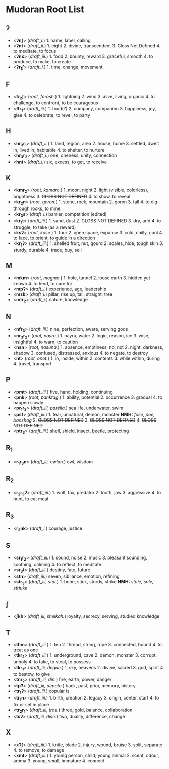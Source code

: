 # Mudoran Root List
## ʔ
+ \<**ʔnʃ**> (_draft\_i._) 1. name, label, calling
+ \<**ʔnt**> (_draft\_ii_.) 1. eight 2. divine, transcendent 3. ~~Gloss Not Defined~~ 4. to meditate, to focus
+ \<**ʔnx**> (_draft\_iii._) 1. food 2. bounty, reward 3. graceful, smooth 4. to produce, to make, to create
+ \<**ʔr${_1}$ʃ**> (_draft\_i._) 1. time, change, movement

## F
+ \<**fr${_2}$ʃ**> (_root, farosh._) 1. lightning 2. wind 3. alive, living, organic 4. to challenge, to confront, to be courageous
+ \<**ftr${_1}$**> (_draft\_iii._) 1. food(?) 2. company, companion 3. happiness, joy, glee 4. to celebrate, to revel, to party

## H
+ \<**hr${_3}$r${_1}$**> (_draft\_ii._) 1. land, region, area 2. house, home 3. settled, dwelt in, lived in, habitable 4. to shelter, to nurture
+ \<**hr${_3}$r${_2}$**> (_draft\_i._) one, oneness, unity, connection
+ \<**hnt**> (_draft\_i._) six, excess, to get, to receive

## K
+ \<**kmr${_2}$**> (_root, kamaro._) 1. moon, night 2. light (visible, colorless), brightness 3. ~~GLOSS NOT DEFINED~~ 4. to show, to reveal
+ \<**kr${_2}$n**> (_root, goron._) 1. stone, rock, mountain 2. goron 3. tall 4. to dig through rocks, to mine
+ \<**kr${_3}$s**> (_draft\_i._) barrier, competition (edited)
+ \<**kr${_1}$t**> (_draft\_iii._) 1. sand, dust 2. ~~GLOSS NOT DEFINED~~ 3. dry, arid 4. to struggle, to take (as a reward)
+ \<**ksʔ**> (_root, kose._) 1. four 2. open space, expanse 3. cold, chilly, cool 4. to face, to orient, to guide in a direction
+ \<**kr${_1}$ʔ**> (_draft\_iii._) 1. shelled fruit, nut, gourd 2. scales, hide, tough skin 3. sturdy, durable 4. trade, buy, sell

## M
+ \<**mkm**> (_root, mogma._) 1. hole, tunnel 2. loose earth 3. hidden yet known 4. to tend, to care for
+ \<**mpʔ**> (_draft\_i._) experience, age, leadership
+ \<**msk**> (_draft\_i._) pillar, rise up, tall, straight; tree
+ \<**mtr${_2}$**> (_draft\_i._) nature, knowledge

## N
+ \<**nfr${_3}$**> (_draft\_iii._) nine, perfection, aware, serving gods
+ \<**nr${_3}$r${_2}$**> (_root, nayru._) 1. nayru, water 2. logic, reason, ice 3. wise, insightful 4. to warn, to caution
+ \<**nsn**> (_root, nasuna._) 1. absence, emptiness, no, not 2. night, darkness, shadow 3. confused, distressed, anxious 4. to negate, to destroy
+ \<**nt**> (_root, onot._) 1. in, inside, within 2. contents 3. while within, during 4. travel, transport

## P
+ \<**pmt**> (_draft\_iii._) five, hand, holding, continuing
+ \<**pnk**> (_root, panktag._) 1. ability, potential 2. occurrence 3. gradual 4. to happen slowly
+ \<**pr${_1}$r${_3}$**> (_draft\_iii, parella._) sea life, underwater, swim
+ \<**psf**> (_draft\_iii._) 1. fear, unnatural, demon, monster **NMH:** _fose, poe, banshag_ 2. ~~GLOSS NOT DEFINED~~ 3. ~~GLOSS NOT DEFINED~~ 4. ~~GLOSS NOT DEFINED~~
+ \<**ptr${_3}$**> (_draft\_iii._) shell, shield, insect, beetle, protecting

## R${_1}$
+ \<**r${_1}$r${_3}$n**\> (_draft\_iii, owlan._) owl, wisdom

## R${_2}$
+ \<**r${_2}$r${_3}$ʔ**\> (_draft\_iii._) 1. wolf, fox, predator 2. tooth, jaw 3. aggressive 4. to hunt, to eat meat

## R${_3}$
+ \<**r${_3}$nk**> (_draft\_i._) courage, justice

## S
+ <**sr${_1}$r${_2}$**> (_draft\_iii._) 1. sound, noise 2. music 3. pleasant sounding, soothing, calming 4. to reflect, to meditate
+ <**sr${_3}$t**> (_draft\_iii._) destiny, fate, future
+ <**stn**> (_draft\_iii._) seven, sibilance, emotion, refining
+ <**str${_3}$**> (_draft\_iii, stal._) 1. bone, stick, sturdy, strike **NMH:** _stale, sale, striuke_

## ʃ
+ \<**ʃkh**\> (_draft\_iii, sheikah._) loyalty, secrecy, serving, studied knowledge

## T
+ \<**thm**\> (_draft\_iii._) 1. ten 2. thread, string, rope 3. connected, bound 4. to treat as one
+ \<**tkr${_2}$**\> (_draft\_iii._) 1. underground, cave 2. demon, monster 3. corrupt, unholy 4. to take, to steal, to possess
+ \<**tkr${_1}$**\> (_draft\_iii, degue._) 1. sky, heavens 2. divine, sacred 3. god, spirit 4. to bestow, to give
+ \<**tnr${_2}$**\> (_draft\_iii, din._) fire, earth, power, danger
+ \<**tpʔ**\> (_draft\_iii, depoto._) back, past, prior, memory, history
+ \<**tr${_1}$ʔ**\> (_draft\_iii._) copular is
+ \<**tr${_1}$n**\> (_draft\_iii._) 1. birth, creation 2. legacy 3. origin, center, start 4. to fix or set in place
+ \<**tr${_2}$r${_1}$**\> (_draft\_iii, troe._) three, gold, balance, collaboration
+ \<**tsʔ**\> (_draft\_iii, dise._) two, duality, difference, change

## X
+ <**xʔʃ**> (_draft\_iii._) 1. knife, blade 2. injury, wound, bruise 3. split, separate 4. to remove, to damage
+ \<**xmt**\> (_draft\_iii._) 1. young person, child; young animal 2. scent, odour, aroma 3. young, small, immature 4. connect
